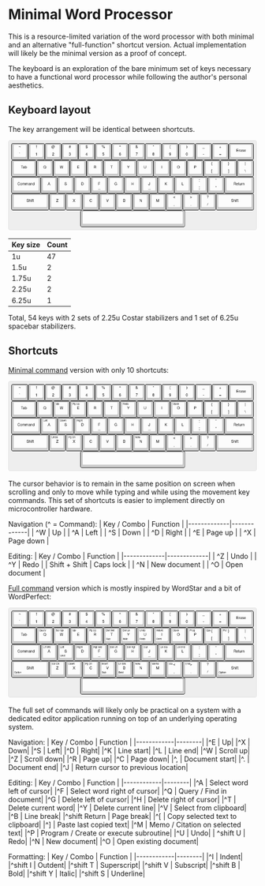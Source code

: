 # Minimal Word Processor

This is a resource-limited variation of the word processor with both minimal and an alternative "full-function" shortcut version. Actual implementation will likely be the minimal version as a proof of concept.

The keyboard is an exploration of the bare minimum set of keys necessary to have a functional word processor while following the author's personal aesthetics.

## Keyboard layout

The key arrangement will be identical between shortcuts.

![keyboard layout](https://github.com/cypnk/WordProcessor/raw/master/hardware/minimal/layout.png)

|Key size|Count|
|--------|-----|
|1u      |  47 |
|1.5u    |   2 |
|1.75u   |   2 |
|2.25u   |   2 |
|6.25u   |   1 |

Total, 54 keys with 2 sets of 2.25u Costar stabilizers and 1 set of 6.25u spacebar stabilizers.

## Shortcuts

[Minimal command](https://github.com/cypnk/WordProcessor/blob/master/hardware/minimal/layout_cmd.json) version with only 10 shortcuts:

![minimal keyboard layout](https://github.com/cypnk/WordProcessor/raw/master/hardware/minimal/layout_cmd.png)

The cursor behavior is to remain in the same position on screen when scrolling and only to move while typing and while using the movement key commands. This set of shortcuts is easier to implement directly on microcontroller hardware.

Navigation (^ = Command):
| Key / Combo	| Function		|
|-------------|-------------|
| ^W | Up   |
| ^A | Left |
| ^S | Down |
| ^D | Right |
| ^E | Page up |
| ^X | Page down |

Editing:
| Key / Combo	| Function		|
|-------------|-------------|
| ^Z | Undo |
| ^Y | Redo |
| Shift + Shift | Caps lock |
| ^N | New document |
| ^O | Open document |

[Full command](https://github.com/cypnk/WordProcessor/blob/master/hardware/minimal/layout_cmd_full.json) version which is mostly inspired by WordStar and a bit of WordPerfect:

![full keyboard layout](https://github.com/cypnk/WordProcessor/raw/master/hardware/minimal/layout_cmd_full.png)

The full set of commands will likely only be practical on a system with a dedicated editor application running on top of an underlying operating system.

Navigation:
| Key / Combo | Function |
|------------|--------|
|^E | Up|
|^X | Down|
|^S | Left|
|^D | Right|
|^K | Line start|
|^L | Line end|
|^W | Scroll up|
|^Z | Scroll down|
|^R | Page up|
|^C | Page down|
|^, | Document start|
|^. | Document end|
|^J | Return cursor to previous location|

Editing:
| Key / Combo | Function |
|------------|--------|
|^A | Select word left of cursor|
|^F | Select word right of cursor|
|^Q | Query / Find in document|
|^G | Delete left of cursor|
|^H | Delete right of cursor|
|^T | Delete current word|
|^Y | Delete current line|
|^V | Select from clipboard|
|^B | Line break|
|^shift Return | Page break|
|^[ | Copy selected text to clipboard|
|^] | Paste last copied text|
|^M | Memo / Citation on selected text|
|^P | Program / Create or execute subroutine|
|^U | Undo|
| ^shift U | Redo|
|^N | New document|
|^O | Open existing document|

Formatting:
| Key / Combo | Function |
|------------|--------|
|^I | Indent|
|^shift I | Outdent|
|^shift T | Superscript|
|^shift V | Subscript|
|^shift B | Bold|
|^shift Y | Italic|
|^shift S | Underline|
